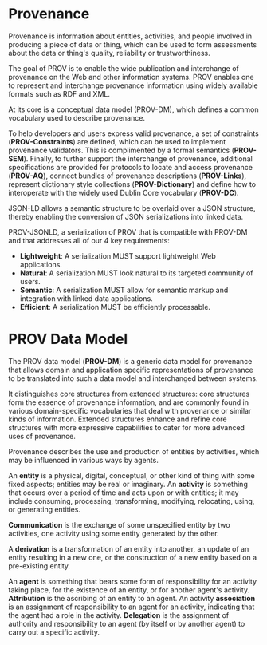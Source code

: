 # Provenance

Provenance is information about entities, activities, and people involved in producing a piece of data or thing, which can be used to form assessments about the data or thing's quality, reliability or trustworthiness.

The goal of PROV is to enable the wide publication and interchange of provenance on the Web and other information systems. PROV enables one to represent and interchange provenance information using widely available formats such as RDF and XML. 

At its core is a conceptual data model (PROV-DM), which defines a common vocabulary used to describe provenance.

To help developers and users express valid provenance, a set of constraints (**PROV-Constraints**) are defined, which can be used to implement provenance validators. This is complimented by a formal semantics (**PROV-SEM**). Finally, to further support the interchange of provenance, additional specifications are provided for protocols to locate and access provenance (**PROV-AQ**), connect bundles of provenance descriptions (**PROV-Links**), represent dictionary style collections (**PROV-Dictionary**) and define how to interoperate with the widely used Dublin Core vocabulary (**PROV-DC**). 

JSON-LD allows a semantic structure to be overlaid over a JSON structure, thereby enabling the conversion of JSON serializations into linked data. 

PROV-JSONLD, a serialization of PROV that is compatible with PROV-DM and that addresses all of our 4 key requirements: 
 - **Lightweight**: A serialization MUST support lightweight Web applications.
 - **Natural**: A serialization MUST look natural to its targeted community of users.
 - **Semantic**: A serialization MUST allow for semantic markup and integration with linked data applications.
 - **Efficient**: A serialization MUST be efficiently processable.

# PROV Data Model

The PROV data model (**PROV-DM**) is a generic data model for provenance that allows domain and application specific representations of provenance to be translated into such a data model and interchanged between systems. 

It distinguishes core structures from extended structures: core structures form the essence of provenance information, and are commonly found in various domain-specific vocabularies that deal with provenance or similar kinds of information. Extended structures enhance and refine core structures with more expressive capabilities to cater for more advanced uses of provenance. 

Provenance describes the use and production of entities by activities, which may be influenced in various
ways by agents. 

An **entity** is a physical, digital, conceptual, or other kind of thing with some fixed aspects; entities may be real or imaginary.
An **activity** is something that occurs over a period of time and acts upon or with entities; it may include consuming, processing, transforming, modifying, relocating, using, or generating entities. 

**Communication** is the exchange of some unspecified entity by two activities, one activity using some entity generated by the other. 

A **derivation** is a transformation of an entity into another, an update of an entity resulting in a new one, or the construction of a new entity based on a pre-existing entity. 

An **agent** is something that bears some form of responsibility for an activity taking place, for the existence of an entity, or for another agent's activity. **Attribution** is the ascribing of an entity to an agent. 
An activity **association** is an assignment of responsibility to an agent for an activity, indicating that the agent had a role in the activity. **Delegation** is the assignment of authority and responsibility to an agent (by itself or by another agent) to carry out a specific activity. 
